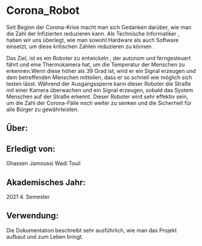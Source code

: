 # Corona_Robot
Seit Beginn der Corona-Krise macht man sich Gedanken darüber, wie man die Zahl der Infizierten reduzieren kann. Als Technische Informatiker , haben wir uns überlegt, wie man sowohl Hardware als auch Software einsetzt, um diese kritischen Zahlen reduzieren zu können .

Das Ziel, ist es ein Roboter zu entwickeln , der autonom und ferngesteuert fährt und eine Thermokamera hat, um die Temperatur der Menschen zu erkennen.Wenn diese höher als 39 Grad ist, wird er ein Signal erzeugen und dem betreffenden Menschen mitteilen, dass er so schnell wie möglich sich testen lässt.
Während der Ausgangssperre kann dieser Roboter die Straße mit einer Kamera überwachen und ein Signal erzeugen, sobald das System Menschen auf der Straße erkennt.
Dieser Roboter wird sehr effektiv sein, um die Zahl der Corona-Fälle noch weiter zu senken und
die Sicherheit für alle Bürger zu gewährleisten.

## Über:

## Erledigt von:

 Ghassen Jamoussi
 Wadi Touil

## Akademisches Jahr:
 
 2021 4. Semester

## Verwendung:

 Die Dokumentation beschreibt sehr ausführlich, wie man das Projekt aufbaut und zum Leben bringt.
